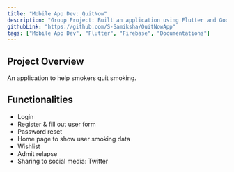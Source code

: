 ```yaml
---
title: "Mobile App Dev: QuitNow"
description: "Group Project: Built an application using Flutter and Google Firebase, completing all documentations"
githubLink: "https://github.com/S-Samiksha/QuitNowApp"
tags: ["Mobile App Dev", "Flutter", "Firebase", "Documentations"]
---
```


## Project Overview

An application to help smokers quit smoking.

## Functionalities

- Login
- Register & fill out user form
- Password reset
- Home page to show user smoking data
- Wishlist
- Admit relapse
- Sharing to social media: Twitter
